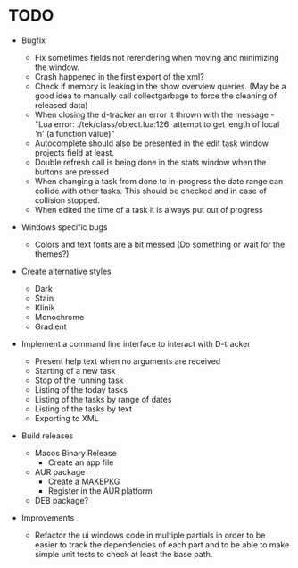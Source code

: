 # TODO

* Bugfix
    + Fix sometimes fields not rerendering when moving and minimizing the window.
    + Crash happened in the first export of the xml?
    + Check if memory is leaking in the show overview queries. (May be a good idea to manually call collectgarbage to force the cleaning of released data)
    + When closing the d-tracker an error it thrown with the message - "Lua error: ./tek/class/object.lua:126: attempt to get length of local 'n' (a function value)"
    + Autocomplete should also be presented in the edit task window projects field at least.
    + Double refresh call is being done in the stats window when the buttons are pressed
    + When changing a task from done to in-progress the date range can collide with other tasks. This should be checked and in case of collision stopped.
    + When edited the time of a task it is always put out of progress

* Windows specific bugs
    + Colors and text fonts are a bit messed (Do something or wait for the themes?)

* Create alternative styles
    + Dark
    + Stain
    + Klinik
    + Monochrome
    + Gradient

* Implement a command line interface to interact with D-tracker
    + Present help text when no arguments are received
    + Starting of a new task
    + Stop of the running task
    + Listing of the today tasks
    + Listing of the tasks by range of dates
    + Listing of the tasks by text
    + Exporting to XML

* Build releases
    + Macos Binary Release
        - Create an app file
    + AUR package
        - Create a MAKEPKG
        - Register in the AUR platform
    + DEB package?

* Improvements
    + Refactor the ui windows code in multiple partials in order to be easier to track the dependencies of each part and to be able to make simple unit tests to check at least the base path.

